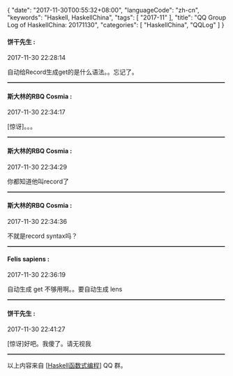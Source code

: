 {
  "date": "2017-11-30T00:55:32+08:00",
  "languageCode": "zh-cn",
  "keywords": "Haskell, HaskellChina",
  "tags": [
    "2017-11"
  ],
  "title": "QQ Group Log of HaskellChina: 20171130",
  "categories": [
    "HaskellChina", "QQLog"
  ]
}



#### 饼干先生 :

<span class="article-duration">2017-11-30 22:28:14</span>

自动给Record生成get的是什么语法。。忘记了。

<hr style="border-top: 1px dotted grey;width:99%"/>



#### 斯大林的RBQ Cosmia :

<span class="article-duration">2017-11-30 22:34:17</span>

[惊讶]。。。

<hr style="border-top: 1px dotted grey;width:99%"/>



#### 斯大林的RBQ Cosmia :

<span class="article-duration">2017-11-30 22:34:29</span>

你都知道他叫record了

<hr style="border-top: 1px dotted grey;width:99%"/>



#### 斯大林的RBQ Cosmia :

<span class="article-duration">2017-11-30 22:34:36</span>

不就是record syntax吗？

<hr style="border-top: 1px dotted grey;width:99%"/>



#### Felis sapiens :

<span class="article-duration">2017-11-30 22:36:19</span>

自动生成 get 不够用啊。。要自动生成 lens

<hr style="border-top: 1px dotted grey;width:99%"/>



#### 饼干先生 :

<span class="article-duration">2017-11-30 22:41:27</span>

[惊讶]好吧。我傻了。请无视我

<hr style="border-top: 1px dotted grey;width:99%"/>




以上内容来自 [[Haskell函数式编程](http://qq.haskellchina.org/about/)] QQ 群。

